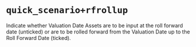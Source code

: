 # `quick_scenario+rfrollup`

Indicate whether Valuation Date Assets are to be input at the roll forward date (unticked) or are to be rolled forward from the Valuation Date up to the Roll Forward Date (ticked). 